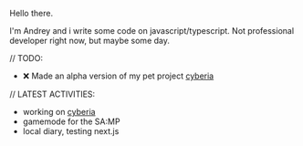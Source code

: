 Hello there.

I'm Andrey and i write some code on javascript/typescript. Not professional developer right now, but maybe some day.

// TODO:

- ❌ Made an alpha version of my pet project [cyberia](https://github.com/cadhead/cyberia)
 
// LATEST ACTIVITIES:
- working on [cyberia](https://github.com/cadhead/cyberia)
- gamemode for the SA:MP
- local diary, testing next.js
